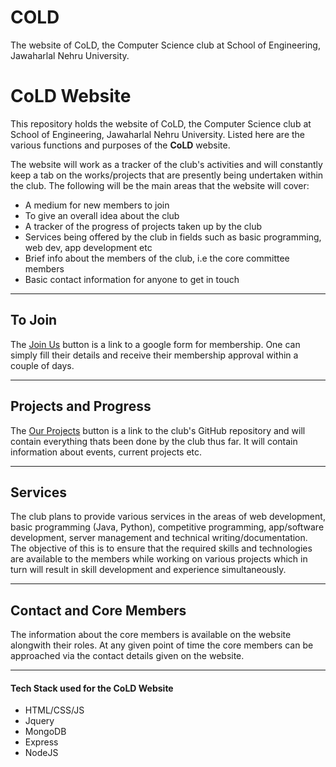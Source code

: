 # COLD
The website of CoLD, the Computer Science club at School of Engineering, Jawaharlal Nehru University. 

# **CoLD Website**
This repository holds the website of CoLD, the Computer Science club at School of Engineering, Jawaharlal Nehru University. Listed here are the various functions and purposes of the **CoLD** website.<br>

The website will work as a tracker of the club's activities and will constantly keep a tab on the works/projects that are presently being undertaken within the club. The following will be the main areas that the website will cover:

* A medium for new members to join
* To give an overall idea about the club
* A tracker of the progress of projects taken up by the club
* Services being offered by the club in fields such as basic programming, web dev, app development etc
* Brief info about the members of the club, i.e the core committee members
* Basic contact information for anyone to get in touch

***
## To Join

The [Join Us](https://docs.google.com/forms/d/e/1FAIpQLSe763-pHHXFPQyo7MzlrN63zf0p2M--lsMmLNmnki4GdsHZew/viewform) button is a link to a google form for membership. One can simply fill their details and receive their membership approval within a couple of days.

---
## Projects and Progress

The [ Our Projects](https://github.com/CoLDorg) button is a link to the club's GitHub repository and will contain everything thats been done by the club thus far. It will contain information about events, current projects etc.


---
## Services
The club plans to provide various services in the areas of web development, basic programming (Java, Python), competitive programming, app/software development, server management and technical writing/documentation. The objective of this is to ensure that the required skills and technologies are available to the members while working on various projects which in turn will result in skill development and experience simultaneously.


---

## Contact and Core Members
The information about the core members is available on the website alongwith their roles. At any given point of time the core members can be approached via the contact details given on the website.


***

#### Tech Stack used for the **CoLD** Website

* HTML/CSS/JS
* Jquery
* MongoDB
* Express
* NodeJS
